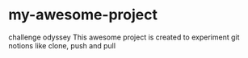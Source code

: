# my-awesome-project
challenge odyssey
This awesome project is created to experiment git notions like clone, push and pull
